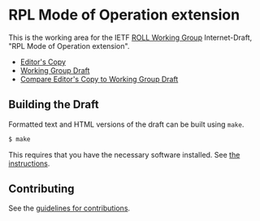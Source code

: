 # RPL Mode of Operation extension

This is the working area for the IETF [ROLL Working Group](https://datatracker.ietf.org/wg/roll/documents/) Internet-Draft, "RPL Mode of Operation extension".

* [Editor's Copy](https://roll-wg.github.io/MOPex-capabilities/#go.draft-ietf-roll-mop-ext-latest.html)
* [Working Group Draft](https://tools.ietf.org/html/draft-ietf-roll-mop-ext-latest)
* [Compare Editor's Copy to Working Group Draft](https://roll-wg.github.io/MOPex-capabilities/#go.draft-ietf-roll-mop-ext-latest.diff)

## Building the Draft

Formatted text and HTML versions of the draft can be built using `make`.

```sh
$ make
```

This requires that you have the necessary software installed.  See
[the instructions](https://github.com/martinthomson/i-d-template/blob/master/doc/SETUP.md).


## Contributing

See the
[guidelines for contributions](https://github.com/roll-wg/MOPex-capabilities/blob/master/CONTRIBUTING.md).
